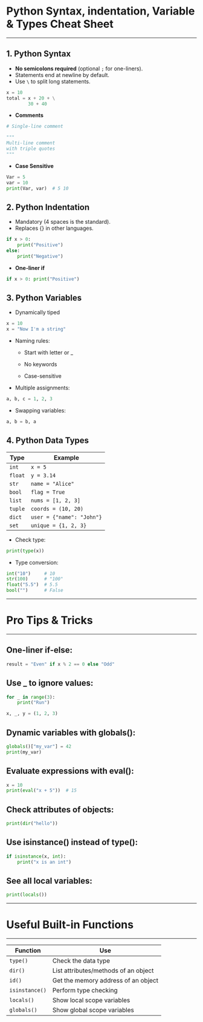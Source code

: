 # Python Syntax, indentation, Variable & Types Cheat Sheet

---

## 1. Python Syntax

- **No semicolons required** (optional `;` for one-liners).
- Statements end at newline by default.
- Use `\` to split long statements.

```python
x = 10
total = x + 20 + \
        30 + 40
```

- **Comments**

```python
# Single-line comment

"""
Multi-line comment
with triple quotes
"""
```

- **Case Sensitive**

```python
Var = 5
var = 10
print(Var, var)  # 5 10
```

## 2. Python Indentation

- Mandatory (4 spaces is the standard).
- Replaces {} in other languages.

```python
if x > 0:
    print("Positive")
else:
    print("Negative")
```

- **One-liner if**

```python
if x > 0: print("Positive")
```

## 3. Python Variables

- Dynamically tiped

```python
x = 10
x = "Now I'm a string"
```

- Naming rules:

  - Start with letter or \_

  - No keywords

  - Case-sensitive

- Multiple assignments:

```python
a, b, c = 1, 2, 3
```

- Swapping variables:

```python
a, b = b, a
```

## 4. Python Data Types

| Type    | Example                   |
| ------- | ------------------------- |
| `int`   | `x = 5`                   |
| `float` | `y = 3.14`                |
| `str`   | `name = "Alice"`          |
| `bool`  | `flag = True`             |
| `list`  | `nums = [1, 2, 3]`        |
| `tuple` | `coords = (10, 20)`       |
| `dict`  | `user = {"name": "John"}` |
| `set`   | `unique = {1, 2, 3}`      |

- Check type:

```python
print(type(x))
```

- Type conversion:

```python
int("10")     # 10
str(100)      # "100"
float("5.5")  # 5.5
bool("")      # False
```

---

# Pro Tips & Tricks

---

## One-liner if-else:

```python
result = "Even" if x % 2 == 0 else "Odd"
```

## Use \_ to ignore values:

```python
for _ in range(3):
    print("Run")

x, _, y = (1, 2, 3)
```

## Dynamic variables with globals():

```python
globals()["my_var"] = 42
print(my_var)
```

## Evaluate expressions with eval():

```python
x = 10
print(eval("x + 5"))  # 15
```

## Check attributes of objects:

```python
print(dir("hello"))
```

## Use isinstance() instead of type():

```python
if isinstance(x, int):
    print("x is an int")
```

## See all local variables:

```python
print(locals())
```

---

# Useful Built-in Functions

---

| **Function**   | **Use**                              |
| -------------- | ------------------------------------ |
| `type()`       | Check the data type                  |
| `dir()`        | List attributes/methods of an object |
| `id()`         | Get the memory address of an object  |
| `isinstance()` | Perform type checking                |
| `locals()`     | Show local scope variables           |
| `globals()`    | Show global scope variables          |
